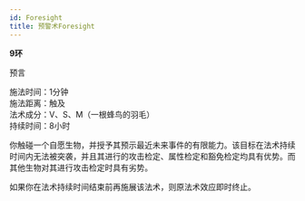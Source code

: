 ```yaml
---
id: Foresight
title: 预警术Foresight
---
```


**9环**

预言

施法时间：1分钟  
施法距离：触及  
法术成分：V、S、M（一根蜂鸟的羽毛）  
持续时间：8小时  


你触碰一个自愿生物，并授予其预示最近未来事件的有限能力。该目标在法术持续时间内无法被突袭，并且其进行的攻击检定、属性检定和豁免检定均具有优势。而其他生物对其进行攻击检定时具有劣势。


如果你在法术持续时间结束前再施展该法术，则原法术效应即时终止。
